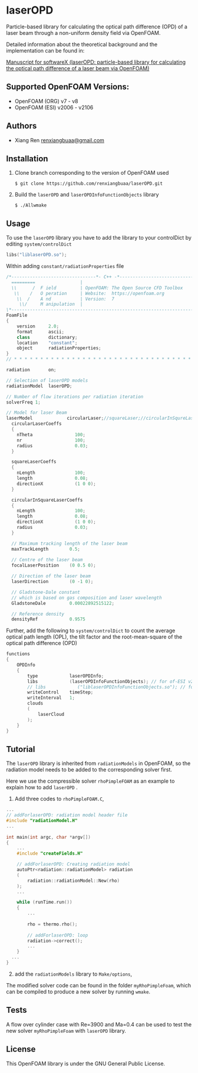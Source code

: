 # laserOPD

Particle-based library for calculating the optical path difference (OPD) of a laser beam through a non-uniform density field via OpenFOAM.

Detailed information about the theoretical background and the implementation can 
be found in:

 [Manuscript for softwareX (laserOPD: particle-based library for calculating the optical path difference of a laser beam via OpenFOAM)](documentation\main.pdf) 

## Supported OpenFOAM Versions:

 * OpenFOAM (ORG) v7 - v8
 * OpenFOAM (ESI) v2006 - v2106

## Authors

 * Xiang Ren <renxiangbuaa@gmail.com>

## Installation

1. Clone branch corresponding to the version of OpenFOAM used

   ```shell
   $ git clone https://github.com/renxiangbuaa/laserOPD.git
   ```

2. Build the `laserOPD` and `laserOPDInfoFunctionObjects` library

   ```shell
   $ ./Allwmake
   ```



## Usage

To use the `laserOPD` library you have to add the library to your controlDict by editing `system/controlDict`

```c++
libs("liblaserOPD.so");
```

Within adding `constant/radiationProperties` file

```c++
/*--------------------------------*- C++ -*----------------------------------*\
  =========                 |
  \\      /  F ield         | OpenFOAM: The Open Source CFD Toolbox
   \\    /   O peration     | Website:  https://openfoam.org
    \\  /    A nd           | Version:  7  
     \\/     M anipulation  |
\*---------------------------------------------------------------------------*/
FoamFile
{
    version     2.0;
    format      ascii;
    class       dictionary;
    location    "constant";
    object      radiationProperties;
}
// * * * * * * * * * * * * * * * * * * * * * * * * * * * * * * * * * * * * * //

radiation       on;

// Selection of laserOPD models
radiationModel  laserOPD;

// Number of flow iterations per radiation iteration
solverFreq 1;

// Model for laser Beam
laserModel             circularLaser;//squareLaser;//circularInSqureLaser
  circularLaserCoeffs
  {
    nTheta	              100;
    nr 	                  100;
    radius                0.03;
  }

  squareLaserCoeffs
  {
    nLength               100;
    length                0.08;
    directionX            (1 0 0);
  }

  circularInSquareLaserCoeffs
  {
    nLength               100;
    length                0.08;
    directionX            (1 0 0);
    radius                0.03;
  }

  // Maximum tracking length of the laser beam
  maxTrackLength        0.5;
  
  // Centre of the laser beam
  focalLaserPosition    (0 0.5 0);

  // Direction of the laser beam
  laserDirection        (0 -1 0);

  // Gladstone-Dale constant
  // which is based on gas composition and laser wavelength
  GladstoneDale         0.00022892515122;

  // Reference density
  densityRef            0.9575
```

Further, add the following to `system/controlDict` to count the average optical path length (OPL), the tilt factor and the root-mean-square of the optical path difference (OPD)

```c++
functions
{
    OPDInfo
    {
        type            laserOPDInfo;
        libs            (laserOPDInfoFunctionObjects); // for of-ESI v2006-v2106
        // libs            ("liblaserOPDInfoFunctionObjects.so"); // for of-ORG v7-v8
        writeControl    timeStep;
        writeInterval   1;
        clouds
        (
            laserCloud
        );
    }
}
```



## Tutorial

The `laserOPD` library is inherited from `radiationModels` in OpenFOAM, so the radiation model needs to be added to the corresponding solver first. 

Here we use the compressible solver `rhoPimpleFOAM` as an example to explain how to add `laserOPD` . 

1. Add three codes to `rhoPimpleFOAM.C`,

```c++
...
// addForlaserOPD: radiation model header file
#include "radiationModel.H"
...
  
int main(int argc, char *argv[])
{
    ...
    #include "createFields.H"

    // addForlaserOPD: Creating radiation model
    autoPtr<radiation::radiationModel> radiation
    (
        radiation::radiationModel::New(rho)
    );
    ...

    while (runTime.run())
    {
        ...
          
        rho = thermo.rho();
        
        // addForlaserOPD: loop
        radiation->correct();
        ...
    }
  ...
}
```

2. add the `radiationModels` library to `Make/options`,

The modified solver code can be found in the folder `myRhoPimpleFoam`, which can be compiled to produce a new solver by running `wmake`.



## Tests

A flow over cylinder case with Re=3900 and Ma=0.4 can be used to test the new solver `myRhoPimpleFoam` with `laserOPD` library.




## License 

This OpenFOAM library is under the GNU General Public License. 

